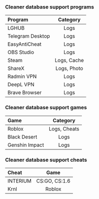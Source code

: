 ### Cleaner database support programs

| Program  | Category |
| :--------------------- |:---------------:|
| LGHUB                     | Logs
| Telegram Desktop   | Logs 
| EasyAntiCheat         | Logs 
| OBS Studio              | Logs 
| Steam                      | Logs, Cache
| ShareX                     | Logs, Photo
| Radmin VPN            | Logs
| DeepL VPN              | Logs
| Brave Browser         | Logs

### Cleaner database support games

| Game  | Category |
| :--------------------- |:---------------:|
| Roblox                     | Logs, Cheats
| Black Desert            | Logs 
| Genshin Impact       | Logs 

### Cleaner database support cheats

| Cheat  | Game |
| :--------------------- |:---------------:|
| INTERIUM                | CS:GO, CS:1.6
| Krnl                          | Roblox 
